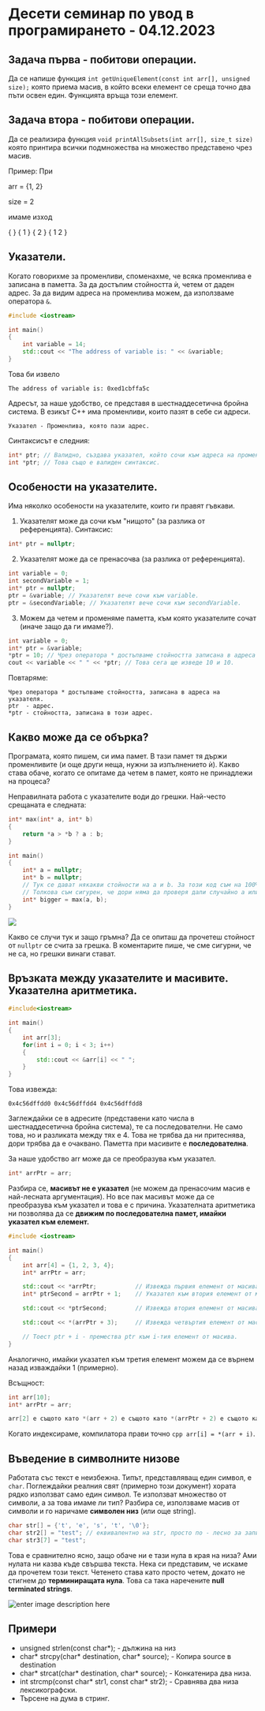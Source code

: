 # Десети семинар по увод в програмирането - 04.12.2023

## Задача първа - побитови операции.
Да се напише функция ```int getUniqueElement(const int arr[], unsigned size);``` която приема масив, в който всеки елемент се среща точно два пъти освен един. Функцията връща този елемент.

## Задача втора - побитови операции.
Да се реализира функция ```void printAllSubsets(int arr[], size_t size)``` която принтира всички подмножества на множество представено чрез масив.

Пример:
При

arr = {1, 2}

size = 2

имаме изход

{ }
{ 1 }
{ 2 }
{ 1 2 }

## Указатели.
Когато говорихме за променливи, споменахме, че всяка променлива е записана в паметта. За да достъпим стойността ѝ, четем от даден адрес. За да видим адреса на променлива можем, да използваме оператора `&`.

```cpp
#include <iostream>

int main()
{
    int variable = 14;
    std::cout << "The address of variable is: " << &variable;
}
```

Това би извело
```
The address of variable is: 0xed1cbffa5c
```

Адресът, за наше удобство, се представя в шестнаддесетична бройна система. В езикът С++ има променливи, които пазят в себе си адреси.

```
Указател - Променлива, която пази адрес.
```

Синтаксисът е следния:
```cpp
int* ptr; // Валидно, създава указател, който сочи към адреса на променлива от тип int
int *ptr; // Това също е валиден синтаксис.
```

## Особености на указателите.
Има няколко особености на указателите, които ги правят гъвкави.
1. Указателят може да сочи към "нищото" (за разлика от референцията). Синтаксис:
```cpp
int* ptr = nullptr;
```
2. Указателят може да се пренасочва (за разлика от референцията).

```cpp
int variable = 0;
int secondVariable = 1;
int* ptr = nullptr;
ptr = &variable; // Указателят вече сочи към variable.
ptr = &secondVariable; // Указателят вече сочи към secondVariable.
```
3. Можем да четем и променяме паметта, към която указателите сочат (иначе защо да ги имаме?).
```cpp
int variable = 0;
int* ptr = &variable;
*ptr = 10; // Чрез оператора * достъпваме стойността записана в адреса на указателя.
cout << variable << " " << *ptr; // Това сега ще изведе 10 и 10.
```

Повтаряме:
```
Чрез оператора * достъпваме стойността, записана в адреса на указателя.
ptr  - адрес.
*ptr - стойността, записана в този адрес.
```

## Какво може да се обърка?
Програмата, която пишем, си има памет. В тази памет тя държи променливите (и още други неща, нужни за изпълнението ѝ). Какво става обаче, когато се опитаме да четем в памет, която не принадлежи на процеса?

Неправилната работа с указателите води до грешки. Най-често срещаната е следната:
```cpp
int* max(int* a, int* b)
{
    return *a > *b ? a : b;
}

int main()
{
    int* a = nullptr;
    int* b = nullptr;
    // Тук се дават някакви стойности на а и b. За този код съм на 100% сигурен, че дава стойности.
    // Толкова съм сигурен, че дори няма да проверя дали случайно а или b са останали без стойност. Какво може да се обърка?
    int* bigger = max(a, b);
}
```
![](media/seg-fault.png)

Какво се случи тук и защо гръмна?
Да се опиташ да прочетеш стойност от `nullptr` се счита за грешка. В коментарите пише, че сме сигурни, че не са, но грешки винаги стават.

## Връзката между указателите и масивите. Указателна аритметика.
```cpp
#include<iostream>

int main()
{
    int arr[3];
    for(int i = 0; i < 3; i++)
    {
        std::cout << &arr[i] << " ";
    }
}
```

Това извежда:
```
0x4c56dffdd0 0x4c56dffdd4 0x4c56dffdd8
```
Заглеждайки се в адресите (представени като числа в шестнаддесетична бройна система), те са последователни. Не само това, но и разликата между тях е 4. Това не трябва да ни притеснява, дори трябва да е очаквано. Паметта при масивите е **последователна**.

За наше удобство arr може да се преобразува към указател.
```cpp
int* arrPtr = arr;
```

Разбира се, **масивът не е указател** (не можем да пренасочим масив е най-лесната аргументация). Но все пак масивът може да се преобразува към указател и това е с причина.
Указателната аритметика ни позволява да се **движим по последователна памет, имайки указател към елемент.**

```cpp
#include <iostream>

int main()
{
    int arr[4] = {1, 2, 3, 4};
    int* arrPtr = arr;

    std::cout << *arrPtr;           // Извежда първия елемент от масива - 1
    int* ptrSecond = arrPtr + 1;    // Указател към втория елемент от масива

    std::cout << *ptrSecond;        // Извежда втория елемент от масива - 2.

    std::cout << *(arrPtr + 3);     // Извежда четвъртия елемент от масива - 4

    // Тоест ptr + i - премества ptr към i-тия елемент от масива.
}
```
Аналогично, имайки указател към третия елемент можем да се върнем назад изваждайки 1 (примерно).

Всъщност:

```cpp
int arr[10];
int* arrPtr = arr;

arr[2] е същото като *(arr + 2) е същото като *(arrPtr + 2) e същото като arrPtr[2]
```
Когато индексираме, компилатора прави точно ```cpp arr[i] = *(arr + i)```.

## Въведение в символните низове
Работата със текст е неизбежна. Типът, представляващ един символ, е `char`. Поглеждайки реалния свят (примерно този документ) хората рядко използват само един символ. Те използват множество от символи, а за това имаме ли тип?
Разбира се, използваме масив от символи и го наричаме **символен низ** (или още string).

```cpp
char str[] = {'t', 'e', 's', 't', '\0'};
char str2[] = "test"; // еквивалентно на str, просто по - лесно за запис.
char str3[7] = "test";
```
Това е сравнително ясно, защо обаче ни е тази нула в края на низа? Ами нулата ни казва къде свършва текста. Нека си представим, че искаме да прочетем този текст. Четенето става като просто четем, докато не стигнем до **терминиращата нула**. Това са така наречените **null terminated strings**.

![enter image description here](https://i.ibb.co/ZmRwt6R/Untitled-Diagram-drawio-5.png)

## Примери
* unsigned strlen(const char*); - дължина на низ
* char* strcpy(char* destination, char* source); - Копира source в destination
* char* strcat(char* destination, char* source); - Конкатенира два низа.
* int strcmp(const char* str1, const char* str2); - Сравнява два низа лексикографски.
* Търсене на дума в стринг.